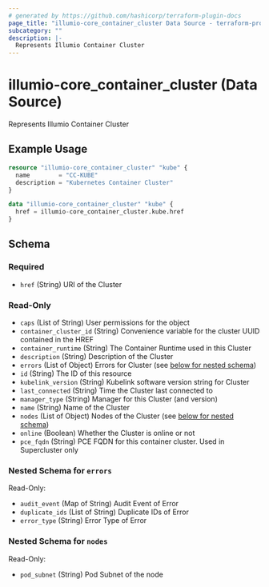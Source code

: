 ```yaml
---
# generated by https://github.com/hashicorp/terraform-plugin-docs
page_title: "illumio-core_container_cluster Data Source - terraform-provider-illumio-core"
subcategory: ""
description: |-
  Represents Illumio Container Cluster
---
```


# illumio-core_container_cluster (Data Source)

Represents Illumio Container Cluster

## Example Usage

```terraform
resource "illumio-core_container_cluster" "kube" {
  name        = "CC-KUBE"
  description = "Kubernetes Container Cluster"
}

data "illumio-core_container_cluster" "kube" {
  href = illumio-core_container_cluster.kube.href
}
```

<!-- schema generated by tfplugindocs -->
## Schema

### Required

- `href` (String) URI of the Cluster

### Read-Only

- `caps` (List of String) User permissions for the object
- `container_cluster_id` (String) Convenience variable for the cluster UUID contained in the HREF
- `container_runtime` (String) The Container Runtime used in this Cluster
- `description` (String) Description of the Cluster
- `errors` (List of Object) Errors for Cluster (see [below for nested schema](#nestedatt--errors))
- `id` (String) The ID of this resource
- `kubelink_version` (String) Kubelink software version string for Cluster
- `last_connected` (String) Time the Cluster last connected to
- `manager_type` (String) Manager for this Cluster (and version)
- `name` (String) Name of the Cluster
- `nodes` (List of Object) Nodes of the Cluster (see [below for nested schema](#nestedatt--nodes))
- `online` (Boolean) Whether the Cluster is online or not
- `pce_fqdn` (String) PCE FQDN for this container cluster. Used in Supercluster only

<a id="nestedatt--errors"></a>
### Nested Schema for `errors`

Read-Only:

- `audit_event` (Map of String) Audit Event of Error
- `duplicate_ids` (List of String) Duplicate IDs of Error
- `error_type` (String) Error Type of Error


<a id="nestedatt--nodes"></a>
### Nested Schema for `nodes`

Read-Only:

- `pod_subnet` (String) Pod Subnet of the node


